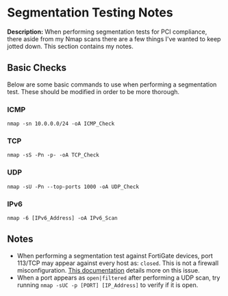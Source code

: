 # Segmentation Testing Notes

**Description:** When performing segmentation tests for PCI compliance, there aside from my Nmap scans there are a few things I've wanted to keep jotted down. This section contains my notes.

## Basic Checks 

Below are some basic commands to use when performing a segmentation test. These should be modified in order to be more thorough. 

### ICMP 
```nmap -sn 10.0.0.0/24 -oA ICMP_Check```

### TCP 
```nmap -sS -Pn -p- -oA TCP_Check```

### UDP 
```nmap -sU -Pn --top-ports 1000 -oA UDP_Check```

### IPv6
```nmap -6 [IPv6_Address] -oA IPv6_Scan```

## Notes

* When performing a segmentation test against FortiGate devices, port 113/TCP may appear against every host as: `closed`. This is not a firewall misconfiguration. [This documentation](https://kb.fortinet.com/kb/documentLink.do?externalID=FD48365) details more on this issue.
* When a port appears as `open|filtered` after performing a UDP scan, try running `nmap -sUC -p [PORT] [IP_Address]` to verify if it is open.
